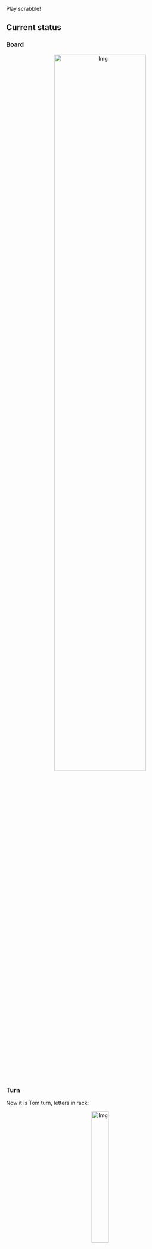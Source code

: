 
Play scrabble!
## Current status
### Board
<p align="center">
<img src="https://raw.githubusercontent.com/radosz99/radosz99/main/board.png" width=70% alt="Img"/>
    </p>
    
### Turn
Now it is Tom turn, letters in rack:
<p align="center">
<img src="https://raw.githubusercontent.com/radosz99/radosz99/main/rack.png" width=30% alt="Img"/>
</p>

### Game score
| Id | Player name | Points |
  | - | - | - |  
|0 | Tom | 32
|1 | Jerry | 28
## Make the move
Make the move and insert the letters by creating an [issue](https://github.com/radosz99/radosz99/issues/new?title=scrabble%7Cmove%7C7%3AA%3ARIDE&body=Just+push+%27Submit+new+issue%27+or+update+with+your+move.) according to the rules or...

## Possibly best moves  
Are you sure? :smiling_imp: :smiling_imp: :smiling_imp:
<details>
  <summary>Spoiler warning!</summary>
  
  | Id | Move | Issue link | Points |
  | - | - | - | - |  
|1| L:3:zooey | [scrabble&#124;move&#124;L:3:zooey](https://github.com/radosz99/radosz99/issues/new?title=scrabble%7Cmove%7CL%3A3%3Azooey&body=Just+push+%27Submit+new+issue%27+or+update+with+your+move.) | 34 
|2| H:1:zoeform | [scrabble&#124;move&#124;H:1:zoeform](https://github.com/radosz99/radosz99/issues/new?title=scrabble%7Cmove%7CH%3A1%3Azoeform&body=Just+push+%27Submit+new+issue%27+or+update+with+your+move.) | 22 
|3| L:3:roofy | [scrabble&#124;move&#124;L:3:roofy](https://github.com/radosz99/radosz99/issues/new?title=scrabble%7Cmove%7CL%3A3%3Aroofy&body=Just+push+%27Submit+new+issue%27+or+update+with+your+move.) | 22 
|4| L:4:fozy | [scrabble&#124;move&#124;L:4:fozy](https://github.com/radosz99/radosz99/issues/new?title=scrabble%7Cmove%7CL%3A4%3Afozy&body=Just+push+%27Submit+new+issue%27+or+update+with+your+move.) | 19 
|5| H:5:zyme | [scrabble&#124;move&#124;H:5:zyme](https://github.com/radosz99/radosz99/issues/new?title=scrabble%7Cmove%7CH%3A5%3Azyme&body=Just+push+%27Submit+new+issue%27+or+update+with+your+move.) | 18 
|6| L:6:oyez | [scrabble&#124;move&#124;L:6:oyez](https://github.com/radosz99/radosz99/issues/new?title=scrabble%7Cmove%7CL%3A6%3Aoyez&body=Just+push+%27Submit+new+issue%27+or+update+with+your+move.) | 16 
|7| L:4:oozy | [scrabble&#124;move&#124;L:4:oozy](https://github.com/radosz99/radosz99/issues/new?title=scrabble%7Cmove%7CL%3A4%3Aoozy&body=Just+push+%27Submit+new+issue%27+or+update+with+your+move.) | 16 
|8| L:7:yez | [scrabble&#124;move&#124;L:7:yez](https://github.com/radosz99/radosz99/issues/new?title=scrabble%7Cmove%7CL%3A7%3Ayez&body=Just+push+%27Submit+new+issue%27+or+update+with+your+move.) | 15 
|9| H:7:moze | [scrabble&#124;move&#124;H:7:moze](https://github.com/radosz99/radosz99/issues/new?title=scrabble%7Cmove%7CH%3A7%3Amoze&body=Just+push+%27Submit+new+issue%27+or+update+with+your+move.) | 15 
|10| H:4:zoom | [scrabble&#124;move&#124;H:4:zoom](https://github.com/radosz99/radosz99/issues/new?title=scrabble%7Cmove%7CH%3A4%3Azoom&body=Just+push+%27Submit+new+issue%27+or+update+with+your+move.) | 15 
</details>
    
## Latest moves

| Id | Type | Move / Letters to replace | Created words / New letters | Date | Points | Player | Who |
| - | - | - | - | - | - | - | - |
|1| INSERT | J:5:jedi | ['JEDI'] | 11/27/2022, 00:27:22 | 28 | Jerry | [radosz99](github.com/radosz99) |
|0| INSERT | 7:H:middy | ['MIDDY'] | 11/27/2022, 00:24:54 | 32 | Tom | [radosz99](github.com/radosz99) |